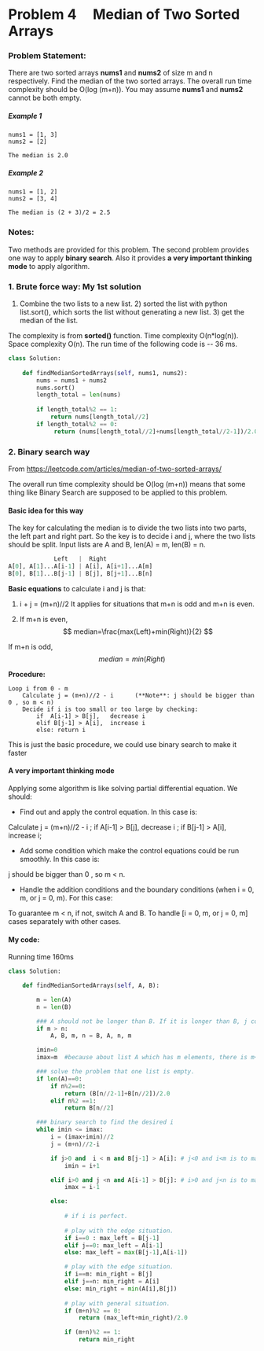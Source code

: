 # Problem 4 &nbsp; &nbsp; Median of Two Sorted Arrays

### Problem Statement:
There are two sorted arrays **nums1** and **nums2** of size m and n respectively.
Find the median of the two sorted arrays. The overall run time complexity should be O(log (m+n)).
You may assume **nums1** and **nums2** cannot be both empty.
##### Example 1
```
nums1 = [1, 3]
nums2 = [2]

The median is 2.0
```
##### Example 2
```
nums1 = [1, 2]
nums2 = [3, 4]

The median is (2 + 3)/2 = 2.5
```

### Notes:
Two methods are provided for this problem. The second problem provides one way to apply **binary search**. Also it provides **a very important thinking mode** to apply algorithm. 

### 1. Brute force way: My 1st solution
1) Combine the two lists to a new list. 2) sorted the list with python list.sort(), which sorts the list without generating a new list. 3) get the median of the list.

The complexity is from **sorted()** function. 
Time complexity O(n*log(n)). 
Space complexity O(n).
The run time of the following code is -- 36 ms.

``` python 3
class Solution:
    
    def findMedianSortedArrays(self, nums1, nums2):
        nums = nums1 + nums2
        nums.sort()
        length_total = len(nums)
        
        if length_total%2 == 1:
            return nums[length_total//2]
        if length_total%2 == 0:
             return (nums[length_total//2]+nums[length_total//2-1])/2.0
```
### 2. Binary search way
From https://leetcode.com/articles/median-of-two-sorted-arrays/

The overall run time complexity should be O(log (m+n)) means that some thing like Binary Search are supposed to be applied to this problem. 

#### Basic idea for this way

The key for calculating the median is to divide the two lists into two parts, the left part and right part. So the key is to decide i and j, where the two lists should be split. Input lists are A and B, len(A) = m, len(B) = n.

```python 3
             Left   |  Right
A[0], A[1]...A[i-1] | A[i], A[i+1]...A[m]
B[0], B[1]...B[j-1] | B[j], B[j+1]...B[n]
```

**Basic equations** to calculate i and j is that: 

1. i + j = (m+n)//2           It applies for situations that m+n is odd and m+n is even.

2. If m+n is even,
$$
median=\frac{max(Left)+min(Right)}{2}
$$

  If m+n is odd,
$$
  median=min(Right)
$$

**Procedure:** 

```
Loop i from 0 - m
	Calculate j = (m+n)//2 - i      (**Note**: j should be bigger than 0 , so m < n)
	Decide if i is too small or too large by checking:				
		if  A[i-1] > B[j],   decrease i 
		elif B[j-1] > A[i],  increase i
		else: return i		
```
This is just the basic procedure, we could use binary search to make it faster

#### A very important thinking mode

Applying some algorithm is like solving partial differential equation. We should:

-  Find out and apply the control equation. In this case is: 

Calculate j = (m+n)//2 - i ;		if  A[i-1] > B[j],   decrease i ;	if B[j-1] > A[i],  increase i;

- Add some condition which make the control equations could be run smoothly. In this case is: 

j should be bigger than 0 , so m < n.

- Handle the addition conditions  and the boundary conditions (when i = 0, m, or j = 0, m). For this case:

To guarantee m < n, if not, switch A and B.      To handle [i = 0, m, or j = 0, m] cases separately with other cases.

  

#### My code:

Running time 160ms

``` python 3
class Solution:

    def findMedianSortedArrays(self, A, B):

        m = len(A)
        n = len(B)

        ### A should not be longer than B. If it is longer than B, j could be negtive, which is not good.
        if m > n:
            A, B, m, n = B, A, n, m

        imin=0
        imax=m  #because about list A which has m elements, there is m+1 situations in total, from 0 element to m element.

        ### solve the problem that one list is empty.
        if len(A)==0:
            if n%2==0:
                return (B[n//2-1]+B[n//2])/2.0
            elif n%2 ==1:
                return B[n//2]

        ### binary search to find the desired i
        while imin <= imax:
            i = (imax+imin)//2
            j = (m+n)//2-i

            if j>0 and  i < m and B[j-1] > A[i]: # j<0 and i<m is to make sure that B[j-1] and A[i] exist.
                imin = i+1

            elif i>0 and j <n and A[i-1] > B[j]: # i>0 and j<n is to make sure that A[i-1] and B[j] exist.
                imax = i-1

            else:
                
                # if i is perfect.
				
                # play with the edge situation.
                if i==0 : max_left = B[j-1]
                elif j==0: max_left = A[i-1]
                else: max_left = max(B[j-1],A[i-1])

                # play with the edge situation.
                if i==m: min_right = B[j]
                elif j==n: min_right = A[i]
                else: min_right = min(A[i],B[j])
				
                # play with general situation.
                if (m+n)%2 == 0:
                    return (max_left+min_right)/2.0

                if (m+n)%2 == 1:
                    return min_right
```



